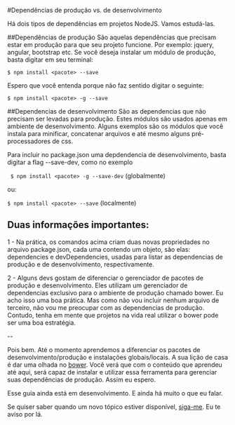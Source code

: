#Dependências de produção vs. de desenvolvimento

Há dois tipos de dependências em projetos NodeJS. Vamos estudá-las.

##Dependências de produção
São aquelas dependências que precisam estar em produção para que seu projeto funcione. Por exemplo: jquery, angular, bootstrap etc. 
Se você deseja instalar um módulo de produção, basta digitar em seu terminal:

```$ npm install <pacote> --save ```


Espero que você entenda porque não faz sentido digitar o seguinte:

```$ npm install <pacote> -g --save ```



##Dependencias de desenvolvimento
São as dependencias que não precisam ser levadas para produção. Estes módulos são usados apenas em ambiente de desenvolvimento. Alguns exemplos são os módulos que você instala para minificar, concatenar arquivos e até mesmo alguns pré-processadores de css.

Para incluir no package.json uma depdendencia de desenvolvimento, basta digitar a flag --save-dev, como no exemplo

``` $ npm install <pacote> -g --save-dev``` (globalmente)

ou:

```$ npm install <pacote> --save``` (localmente)


Duas informações importantes:
--
1 - Na prática, os comandos acima criam duas novas propriedades no arquivo package.json, cada uma contendo um objeto, são elas: dependencies e devDependencies, usadas para listar as dependencias de produção e de desenvolvimento, respectivamente.

2 - Alguns devs gostam de diferenciar o gerenciador de pacotes de produção e desenvolvimento. Eles utilizam um gerenciador de dependencias exclusivo para o ambiente de produção chamado bower. Eu acho isso uma boa prática. Mas como não vou incluir nenhum arquivo de terceiro, não vou me preocupar com as dependencias de produção. Contudo, tenha em mente que projetos na vida real utilizar o bower pode ser uma boa estratégia. 

--

Pois bem. Até o momento aprendemos a diferenciar os pacotes de desenvolvimento/produção e instalações globais/locais. A sua lição de casa é dar uma olhada no [bower](http://bower.io/). Você verá que com o conteúdo que aprendeu até aqui, será capaz de instalar e utilizar essa ferramenta para gerenciar suas dependências de produção. Assim eu espero.

Esse guia ainda está em desenvolvimento. E ainda há muito o que eu falar.

Se quiser saber quando um novo tópico estiver disponível, [siga-me](http://twitter.com/tapmorales). Eu te aviso por lá.